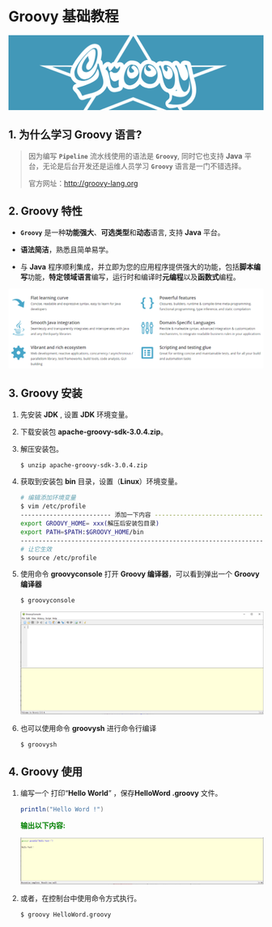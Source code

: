 # Groovy 基础教程

<img src="../../../docs/.vuepress/public/groovy/groovy_introduction_01.png" style="zoom:100%;"/>

## 1. 为什么学习 Groovy 语言?

> 因为编写 **`Pipeline`** 流水线使用的语法是 **`Groovy`**, 同时它也支持 **Java** 平台，无论是后台开发还是运维人员学习 **`Groovy`** 语言是一门不错选择。
>
> 官方网址：http://groovy-lang.org


## 2. Groovy 特性

- **`Groovy`** 是一种**功能强大**、**可选类型**和**动态**语言, 支持 **Java** 平台。

- **语法简洁**，熟悉且简单易学。

- 与 **Java** 程序顺利集成，并立即为您的应用程序提供强大的功能，包括**脚本编写**功能，**特定领域语言**编写，运行时和编译时**元编程**以及**函数式**编程。

  

<img src="../../../docs/.vuepress/public/groovy/groovy_introduction.png" style="zoom:100%;"/>



## 3. Groovy 安装

1. 先安装 **JDK** , 设置 **JDK** 环境变量。

2. 下载安装包 **apache-groovy-sdk-3.0.4.zip**。

3. 解压安装包。

   ```bash
   $ unzip apache-groovy-sdk-3.0.4.zip
   ```

4. 获取到安装包 **bin** 目录，设置（**Linux**）环境变量。

   ```bash
   # 编辑添加环境变量
   $ vim /etc/profile
   ------------------------- 添加一下内容 --------------------------------
   export GROOVY_HOME= xxx(解压后安装包目录)
   export PATH=$PATH:$GROOVY_HOME/bin
   ---------------------------------------------------------------------
   # 让它生效
   $ source /etc/profile
   ```

5. 使用命令 **groovyconsole** 打开 **Groovy 编译器**，可以看到弹出一个 **Groovy 编译器**

   ```bash
   $ groovyconsole
   ```

   <img src="../../../docs/.vuepress/public/groovy/groovy_vm_01.png" style="zoom:100%;" />

6. 也可以使用命令 **groovysh** 进行命令行编译

   ```bash
   $ groovysh
   ```

   

## 4. Groovy 使用

1. 编写一个 打印“**Hello World**” ，保存**HelloWord .groovy** 文件。

   ```groovy
   println("Hello Word !")
   ```

   <font color=green><b>输出以下内容:</b></font>

   <img src="../../../docs/.vuepress/public/groovy/groovy_helloword_01.png" style="zoom:100%;" />

2. 或者，在控制台中使用命令方式执行。

   ```bash
   $ groovy HelloWord.groovy
   ```

   